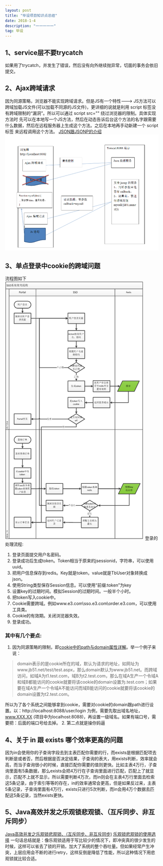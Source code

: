 ```yaml
---
layout: post
title: "毕设项目知识点总结"
date: 2018-1-4 
description: "一一一一一"
tag: 毕设
---   
```

## 1、service层不要trycatch
如果用了trycatch，并发生了错误，然后没有向外继续抛异常，切面的事务会依旧提交。

## 2、Ajax跨域请求
因为同源策略，浏览器不能实现跨域请求。但是JS有一个特性---> JS方法可以跨域加载JS文件(可以加载不同源的JS文件)，更详细的说就是利用 script 标签没有跨域限制的“漏洞”。所以可以通过 script src="" 绕过浏览器的限制。具体实现方法时 先可以在本地写一个JS方法，然后在动态告诉后台这个方法的名字跟需要什么数据，然后在远程服务器上生成这个方法。之后在本地再手动新建一个  script标签 来远程调用这个方法。
[JSON跟JSONP的介绍](http://www.cnblogs.com/dowinning/archive/2012/04/19/json-jsonp-jquery.html)
![](/images/posts/SSM/kuayu.png)

## 3、单点登录中cookie的跨域问题
流程图如下![](/images/posts/SSM/sso.png)
登录的处理流程:
1. 登录页面提交用户名密码。
2. 登录成功后生成token。Token相当于原来的jsessionid，字符串，可以使用uuid。
3. 把用户信息保存到redis。Key就是token，value就是TbUser对象转换成json。
4. 使用String类型保存Session信息。可以使用“前缀:token”为key
5. 设置key的过期时间。模拟Session的过期时间。一般半个小时。
6. 把token写入cookie中。
7. Cookie需要跨域。例如www.e3.com\sso.e3.com\order.e3.com，可以使用工具类。
8. Cookie的有效期。关闭浏览器失效。
9. 登录成功。

### 其中有几个要点:

1. 因为同源策略的限制，即[cookie中的path与domain属性详解](http://www.jb51.net/article/44561.htm)。举一个例子来说：
> domain表示的是cookie所在的域，默认为请求的地址，如网址为www.jb51.net/test/test.aspx，那么domain默认为www.jb51.net。而跨域访问，如域A为t1.test.com，域B为t2.test.com，那么在域A生产一个令域A和域B都能访问的cookie就要将该cookie的domain设置为.test.com；如果要在域A生产一个令域A不能访问而域B能访问的cookie就要将该cookie的domain设置为t2.test.com。

所以为了各个系统之间能够拿到cookie，需要对cookie的domain跟path进行设置。以：http://localhost:8088/user/login 为例，需要先取出域名地址，www.XXX.XX (项目中为localhost:8088)，再设置一级域名。如果有端口号，需要把：后面的端口号给去掉。
2. 第二点就是操你妈逼


## 4、关于 in 跟 exists 哪个效率更高的问题

因为in会使用你的子查询字段去到主表匹配你需要的行，而exists是根据匹配项去判断是或者否，然后根据是否决定结果，子查询的表大，用exists判断，效率就会高，而当子查询很小的时候，直接匹配你需要的值则更快。比如主表4万行，子查询里面有5条数据，那么exists会把4万行在子查询里面进行匹配，匹配上了就显示，匹配不上就不显示，所以需要判断4万次，而in则会在主表4万行里面去检索这5条记录，由于索引等等的存在，in的效率通常会更高，但是如果反过来，主表5条记录，子查询里面有4万行，exists只进行5次判断，而in会用4万个数据去匹配这5条记录，当然exists更快。

## 5、Java高效并发之乐观锁悲观锁、（互斥同步、非互斥同步）
[Java高效并发之乐观锁悲观锁、（互斥同步、非互斥同步)](http://blog.csdn.net/truelove12358/article/details/54963791)
[乐观锁悲观锁的使用选择](http://blog.csdn.net/qq32933432/article/details/51036361)
一句话总结就是：像乐观锁适用于写比较少的情况下，即冲突真的很少发生的时候，这样可以省去了锁的开销，加大了系统的整个吞吐量。但如果经常产生冲突，上层应用会不断的进行retry，这样反倒是降低了性能，所以这种情况下用悲观锁就比较合适。

